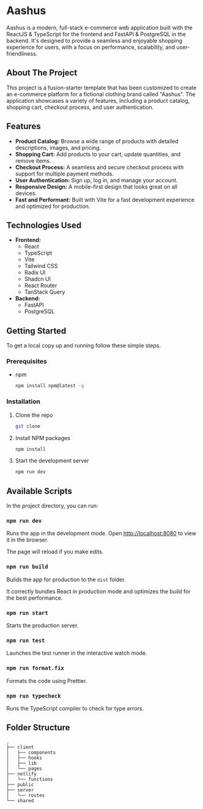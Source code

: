 
# Aashus

Aashus is a modern, full-stack e-commerce web application built with the ReactJS & TypeScript for the frontend and FastAPI & PostgreSQL in the backend. It's designed to provide a seamless and enjoyable shopping experience for users, with a focus on performance, scalability, and user-friendliness.

## About The Project

This project is a fusion-starter template that has been customized to create an e-commerce platform for a fictional clothing brand called "Aashus". The application showcases a variety of features, including a product catalog, shopping cart, checkout process, and user authentication.

## Features

*   **Product Catalog:** Browse a wide range of products with detailed descriptions, images, and pricing.
*   **Shopping Cart:** Add products to your cart, update quantities, and remove items.
*   **Checkout Process:** A seamless and secure checkout process with support for multiple payment methods.
*   **User Authentication:** Sign up, log in, and manage your account.
*   **Responsive Design:** A mobile-first design that looks great on all devices.
*   **Fast and Performant:** Built with Vite for a fast development experience and optimized for production.

## Technologies Used

*   **Frontend:**
    *   React
    *   TypeScript
    *   Vite
    *   Tailwind CSS
    *   Radix UI
    *   Shadcn UI
    *   React Router
    *   TanStack Query
*   **Backend:**
    *   FastAPI
    *   PostgreSQL


## Getting Started

To get a local copy up and running follow these simple steps.

### Prerequisites

*   npm
    ```sh
    npm install npm@latest -g
    ```

### Installation

1.  Clone the repo
    ```sh
    git clone
    ```
2.  Install NPM packages
    ```sh
    npm install
    ```
3.  Start the development server
    ```sh
    npm run dev
    ```

## Available Scripts

In the project directory, you can run:

### `npm run dev`

Runs the app in the development mode. Open [http://localhost:8080](http://localhost:8080) to view it in the browser.

The page will reload if you make edits.

### `npm run build`

Builds the app for production to the `dist` folder.

It correctly bundles React in production mode and optimizes the build for the best performance.

### `npm run start`

Starts the production server.

### `npm run test`

Launches the test runner in the interactive watch mode.

### `npm run format.fix`

Formats the code using Prettier.

### `npm run typecheck`

Runs the TypeScript compiler to check for type errors.

## Folder Structure

```
.
├── client
│   ├── components
│   ├── hooks
│   ├── lib
│   └── pages
├── netlify
│   └── functions
├── public
├── server
│   └── routes
└── shared
```

